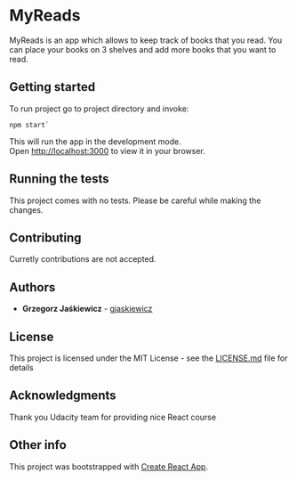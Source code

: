 # MyReads

MyReads is an app which allows to keep track of books that you read.
You can place your books on 3 shelves and add more books that you want to read.

## Getting started

To run project go to project directory and invoke:

```
npm start`
```

This will run the app in the development mode.\
Open [http://localhost:3000](http://localhost:3000) to view it in your browser.

## Running the tests
This project comes with no tests. Please be careful while making the changes.

## Contributing
Curretly contributions are not accepted.

## Authors
* **Grzegorz Jaśkiewicz** -  [gjaskiewicz](https://github.com/gjaskiewicz)

## License

This project is licensed under the MIT License - see the [LICENSE.md](LICENSE.md) file for details

## Acknowledgments
Thank you Udacity team for providing nice React course

## Other info

This project was bootstrapped with [Create React App](https://github.com/facebook/create-react-app).
